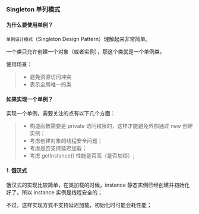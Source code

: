 ### Singleton 单列模式

#### 为什么要使用单例？

`单例设计模式`（Singleton Design Pattern）理解起来非常简单。

一个类只允许创建一个对象（或者实例），那这个类就是一个单例类。

使用场景：

> - 避免资源访问冲突
> - 表示全局唯一的类



#### 如果实现一个单例？

实现一个单例，需要关注的点有以下几个方面：

> - 构造函数需要是 private 访问权限的，这样才能避免外部通过 new 创建实例；
> - 考虑创建对象的线程安全问题；
> - 考虑是否支持延迟加载；
> - 考虑 getInstance() 性能是否高（是否加锁）;



#### 1. 饿汉式

饿汉式的实现比较简单，在类加载的时候，instance 静态实例已经创建并初始化好了，所以 instance 实例是线程安全的；

不过，这样实现方式不支持延迟加载，初始化时可能会耗性能；





